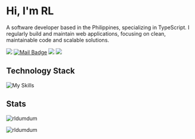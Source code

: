 # Hi, I'm RL

A software developer based in the Philippines, specializing in TypeScript. I regularly build and maintain web applications, focusing on clean, maintainable code and scalable solutions.

[![](https://visitor-badge.laobi.icu/badge?page_id=rldumdum.rldumdum)](https://visitor-badge.laobi.icu/badge?page_id=rldumdum.rldumdum)
[![Mail Badge](https://img.shields.io/badge/-gmail-c14438?style=flat&logo=Gmail&logoColor=white&link=mailto:juelierldumdum@gmail.com)](mailto:juelierldumdum@gmail.com)
[![](https://img.shields.io/github/stars/rldumdum?color=fefb7b&logo=Undertale)](https://github-readme-stats.vercel.app/api?username=rldumdum&hide_title=false&hide_border=true&show_icons=true&include_all_commits=true&line_height=20&bg_color=0,EC6C6C,FFD479,FFFC79,73FA79&theme=graywhite&locale=cn)
[![](https://img.shields.io/github/followers/rldumdum?color=27da6b&logo=Handshake)](https://github.com/rldumdum?tab=followers)


## Technology Stack

![My Skills](https://skillicons.dev/icons?i=html,css,tailwind,javascript,react,nodejs,nextjs,expressjs,git,github,discord,linkedin,dotnet,py,azure,flutter,cs,gmail,ai,kali,mongodb,mysql,postgres,ps,prisma,pr,ubuntu,visualstudio,vscode,windows)

## Stats

<p><img src="https://github-readme-stats.vercel.app/api?username=rldumdum&theme=material-palenight&hide_border=false&include_all_commits=false&count_private=false" alt="rldumdum" /></p>
<p><img src="https://github-readme-stats.vercel.app/api/top-langs/?username=rldumdum&theme=material-palenight&hide_border=false&include_all_commits=false&count_private=false&layout=compact" alt="rldumdum" /></p>



<!--
**Rldumdum/rldumdum** is a ✨ _special_ ✨ repository because its `README.md` (this file) appears on your GitHub profile.

Here are some ideas to get you started:

- 🔭 I’m currently working on ...
- 🌱 I’m currently learning ...
- 👯 I’m looking to collaborate on ...
- 🤔 I’m looking for help with ...
- 💬 Ask me about ...
- 📫 How to reach me: ...
- 😄 Pronouns: ...
- ⚡ Fun fact: ...
-->
